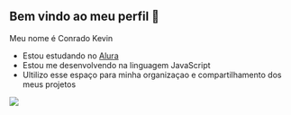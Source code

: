 ## Bem vindo ao meu perfil 💙

Meu nome é Conrado Kevin

- Estou estudando no [Alura](https://www.alura.com.br)
- Estou me desenvolvendo na linguagem JavaScript
- Ultilizo esse espaço para minha organizaçao e compartilhamento dos meus projetos

![](https://media.tenor.com/2uhXu4ge-fcAAAAi/spinning-basketball-lebron-james.gif)
